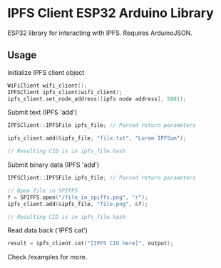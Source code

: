 # IPFS Client ESP32 Arduino Library

ESP32 library for interacting with IPFS.
Requires ArduinoJSON.

## Usage

Initialize IPFS client object
```c++
WiFiClient wifi_client();
IPFSClient ipfs_client(wifi_client);
ipfs_client.set_node_address([ipfs node address], 5001);
```

Submit text (IPFS 'add')
```c++
IPFSClient::IPFSFile ipfs_file; // Parsed return parameters

ipfs_client.add(&ipfs_file, "file.txt", "Lorem IPFSum");

// Resulting CID is in ipfs_file.hash
```

Submit binary data (IPFS 'add')
```c++
IPFSClient::IPFSFile ipfs_file; // Parsed return parameters

// Open file in SPIFFS
f = SPIFFS.open("/file_in_spiffs.png", "r");
ipfs_client.add(&ipfs_file, "file.png", &f);

// Resulting CID is in ipfs_file.hash
```

Read data back ('IPFS cat')
```c++
result = ipfs_client.cat("[IPFS CID here]", output);
```

Check /examples for more.
